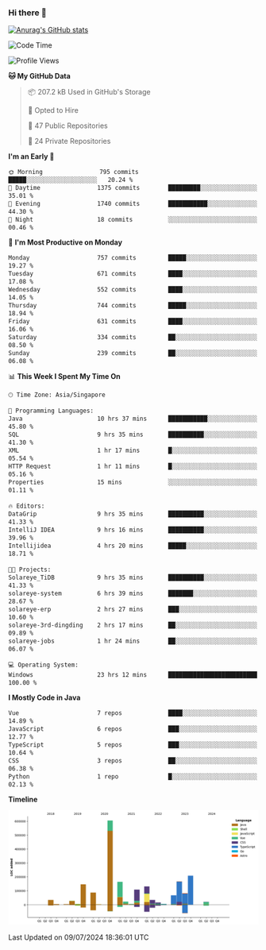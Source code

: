 ### Hi there 👋

[![Anurag's GitHub stats](https://github-readme-stats.vercel.app/api?username=xiumu2017&show_icons=true&theme=radical)](https://github.com/anuraghazra/github-readme-stats)

<!--
**xiumu2017/xiumu2017** is a ✨ _special_ ✨ repository because its `README.md` (this file) appears on your GitHub profile.

Here are some ideas to get you started:

- 🔭 I’m currently working on ...
- 🌱 I’m currently learning ...
- 👯 I’m looking to collaborate on ...
- 🤔 I’m looking for help with ...
- 💬 Ask me about ...
- 📫 How to reach me: ...
- 😄 Pronouns: ...
- ⚡ Fun fact: ...
-->

<!--START_SECTION:waka-->
![Code Time](http://img.shields.io/badge/Code%20Time-2%2C218%20hrs%2054%20mins-blue)

![Profile Views](http://img.shields.io/badge/Profile%20Views-0-blue)

**🐱 My GitHub Data** 

> 📦 207.2 kB Used in GitHub's Storage 
 > 
> 💼 Opted to Hire
 > 
> 📜 47 Public Repositories 
 > 
> 🔑 24 Private Repositories 
 > 
**I'm an Early 🐤** 

```text
🌞 Morning                795 commits         █████░░░░░░░░░░░░░░░░░░░░   20.24 % 
🌆 Daytime                1375 commits        █████████░░░░░░░░░░░░░░░░   35.01 % 
🌃 Evening                1740 commits        ███████████░░░░░░░░░░░░░░   44.30 % 
🌙 Night                  18 commits          ░░░░░░░░░░░░░░░░░░░░░░░░░   00.46 % 
```
📅 **I'm Most Productive on Monday** 

```text
Monday                   757 commits         █████░░░░░░░░░░░░░░░░░░░░   19.27 % 
Tuesday                  671 commits         ████░░░░░░░░░░░░░░░░░░░░░   17.08 % 
Wednesday                552 commits         ████░░░░░░░░░░░░░░░░░░░░░   14.05 % 
Thursday                 744 commits         █████░░░░░░░░░░░░░░░░░░░░   18.94 % 
Friday                   631 commits         ████░░░░░░░░░░░░░░░░░░░░░   16.06 % 
Saturday                 334 commits         ██░░░░░░░░░░░░░░░░░░░░░░░   08.50 % 
Sunday                   239 commits         ██░░░░░░░░░░░░░░░░░░░░░░░   06.08 % 
```


📊 **This Week I Spent My Time On** 

```text
🕑︎ Time Zone: Asia/Singapore

💬 Programming Languages: 
Java                     10 hrs 37 mins      ███████████░░░░░░░░░░░░░░   45.80 % 
SQL                      9 hrs 35 mins       ██████████░░░░░░░░░░░░░░░   41.30 % 
XML                      1 hr 17 mins        █░░░░░░░░░░░░░░░░░░░░░░░░   05.54 % 
HTTP Request             1 hr 11 mins        █░░░░░░░░░░░░░░░░░░░░░░░░   05.16 % 
Properties               15 mins             ░░░░░░░░░░░░░░░░░░░░░░░░░   01.11 % 

🔥 Editors: 
DataGrip                 9 hrs 35 mins       ██████████░░░░░░░░░░░░░░░   41.33 % 
IntelliJ IDEA            9 hrs 16 mins       ██████████░░░░░░░░░░░░░░░   39.96 % 
Intellijidea             4 hrs 20 mins       █████░░░░░░░░░░░░░░░░░░░░   18.71 % 

🐱‍💻 Projects: 
Solareye_TiDB            9 hrs 35 mins       ██████████░░░░░░░░░░░░░░░   41.33 % 
solareye-system          6 hrs 39 mins       ███████░░░░░░░░░░░░░░░░░░   28.67 % 
solareye-erp             2 hrs 27 mins       ███░░░░░░░░░░░░░░░░░░░░░░   10.60 % 
solareye-3rd-dingding    2 hrs 17 mins       ██░░░░░░░░░░░░░░░░░░░░░░░   09.89 % 
solareye-jobs            1 hr 24 mins        ██░░░░░░░░░░░░░░░░░░░░░░░   06.07 % 

💻 Operating System: 
Windows                  23 hrs 12 mins      █████████████████████████   100.00 % 
```

**I Mostly Code in Java** 

```text
Vue                      7 repos             ████░░░░░░░░░░░░░░░░░░░░░   14.89 % 
JavaScript               6 repos             ███░░░░░░░░░░░░░░░░░░░░░░   12.77 % 
TypeScript               5 repos             ███░░░░░░░░░░░░░░░░░░░░░░   10.64 % 
CSS                      3 repos             ██░░░░░░░░░░░░░░░░░░░░░░░   06.38 % 
Python                   1 repo              █░░░░░░░░░░░░░░░░░░░░░░░░   02.13 % 
```



**Timeline**

![Lines of Code chart](https://raw.githubusercontent.com/xiumu2017/xiumu2017/main/assets/bar_graph.png)


 Last Updated on 09/07/2024 18:36:01 UTC
<!--END_SECTION:waka-->
